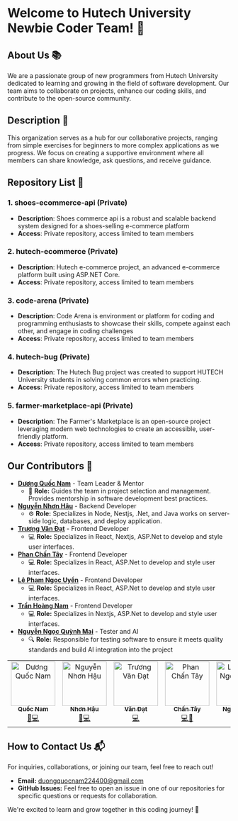 # Welcome to Hutech University Newbie Coder Team! 👋

## About Us 📚

We are a passionate group of new programmers from Hutech University dedicated to learning and growing in the field of software development. Our team aims to collaborate on projects, enhance our coding skills, and contribute to the open-source community.

## Description 📖

This organization serves as a hub for our collaborative projects, ranging from simple exercises for beginners to more complex applications as we progress. We focus on creating a supportive environment where all members can share knowledge, ask questions, and receive guidance.

## Repository List 📁

### 1. shoes-ecommerce-api (Private)

- **Description**: Shoes commerce api is a robust and scalable backend system designed for a shoes-selling e-commerce platform
- **Access**: Private repository, access limited to team members

### 2. hutech-ecommerce (Private)

- **Description**: Hutech e-commerce project, an advanced e-commerce platform built using ASP.NET Core.
- **Access**: Private repository, access limited to team members

### 3. code-arena (Private)

- **Description**: Code Arena is environment or platform for coding and programming enthusiasts to showcase their skills, compete against each other, and engage in coding challenges
- **Access**: Private repository, access limited to team members

### 4. hutech-bug (Private)

- **Description**: The Hutech Bug project was created to support HUTECH University students in solving common errors when practicing.
- **Access**: Private repository, access limited to team members

### 5. farmer-marketplace-api (Private)

- **Description**: The Farmer's Marketplace is an open-source project leveraging modern web technologies to create an accessible, user-friendly platform.
- **Access**: Private repository, access limited to team members

## Our Contributors 🌟

- **[Dương Quốc Nam](https://github.com/qoucname2202)** - Team Leader & Mentor
  - 📖 **Role:** Guides the team in project selection and management. Provides mentorship in software development best practices.
- **[Nguyễn Nhơn Hậu](https://github.com/sharrlotte)** - Backend Developer
  - ⚙️ **Role:** Specializes in Node, Nestjs, .Net, and Java works on server-side logic, databases, and deploy application.
- **[Trương Văn Đạt](https://github.com/dattv23)** - Frontend Developer
  - 💻 **Role:** Specializes in React, Nextjs, ASP.Net to develop and style user interfaces.
- **[Phan Chấn Tây](https://github.com/ngcuyen)** - Frontend Developer
  - 💻 **Role:** Specializes in React, ASP.Net to develop and style user interfaces.
- **[Lê Phạm Ngọc Uyển](https://github.com/ngcuyen)** - Frontend Developer
  - 💻 **Role:** Specializes in React, ASP.Net to develop and style user interfaces.
- **[Trần Hoàng Nam](https://github.com/Nam-th)** - Frontend Developer
  - 💻 **Role:** Specializes in Nextjs, ASP.Net to develop and style user interfaces.
- **[Nguyễn Ngọc Quỳnh Mai](https://github.com/just-mein)** - Tester and AI
  - 🔍 **Role:** Responsible for testing software to ensure it meets quality standards and build AI integration into the project

<table align="center">
  <tbody>
	<tr>
		<td align="center"><a href="https://github.com/qoucname2202"><img src="https://avatars.githubusercontent.com/qoucname2202" width="100px;" alt="Dương Quốc Nam"/><br/><sub><b>Quốc Nam</b></sub></a><br/><a href="https://github.com/qoucname2202" title="Document">📝</a><a href="https://github.com/qoucname2202" title="Code">💻</a></td>
		<td align="center"><a href="https://github.com/sharrlotte"><img src="https://avatars.githubusercontent.com/sharrlotte" width="100px;" alt="Nguyễn Nhơn Hậu"/><br/><sub><b>Nhơn Hậu</b></sub></a><br/><a href="https://github.com/qoucname2202" title="Document">📝</a><a  href="https://github.com/sharrlotte" title="Code">💻</a></td>
    <td align="center"><a href="https://github.com/dattv23"><img src="https://avatars.githubusercontent.com/dattv23" width="100px;" alt="Trương Văn Đạt"/><br/><sub><b>Văn Đạt</b></sub></a><br/><a href="https://github.com/dattv23" title="Code">💻</a></td>
		<td align="center"><a href="https://github.com/chantay123"><img src="https://avatars.githubusercontent.com/chantay123" width="100px;" alt="Phan Chấn Tây" /><br/><sub><b>Chấn Tây</b></sub></a><br/><a href="https://github.com/chantay123" title="Code">💻</a><a href="https://github.com/chantay123" title="Design">🎨</a></td>
		<td align="center"><a href="https://github.com/ngcuyen"><img src="https://avatars.githubusercontent.com/ngcuyen" width="100px;" alt="Lê Phạm Ngọc Uyển" /><br/><sub><b>Ngọc Uyển</b></sub></a><br/><a href="https://github.com/ngcuyen" title="Code">💻</a><a href="https://github.com/ngcuyen" title="Analysis">📉</a></td>
		<td align="center"><a href="https://github.com/just-mein"><img src="https://avatars.githubusercontent.com/just-mein" width="100px;" alt="Nguyễn Ngọc Quỳnh Mai"/><br/><sub><b>Quỳnh Mai</b></sub></a><br/><a href="https://github.com/just-mein" title="Test">🔍</a><a href="https://github.com/just-mein" title="AI">🤖</a><a href="https://github.com/just-mein" title="Analysis">📉</a></td>
		<td align="center"><a href="https://github.com/Nam-th"><img src="https://avatars.githubusercontent.com/Nam-th" width="100px;" alt="Trần Hoàng Nam"/><br/><sub><b>Hoàng Nam</b></sub></a><br/><a href="https://github.com/Nam-th" title="Code">💻</a></td>
	</tr>
	</tbody>
</table>

## How to Contact Us 📬

For inquiries, collaborations, or joining our team, feel free to reach out!

- **Email:** [duongquocnam224400@gmail.com](mailto:duongquocnam224400@gmail.com)
- **GitHub Issues:** Feel free to open an issue in one of our repositories for specific questions or requests for collaboration.

We're excited to learn and grow together in this coding journey! 🚀
